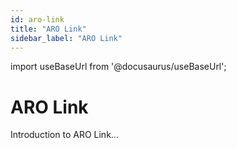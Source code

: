 ```yaml
---
id: aro-link
title: "ARO Link"
sidebar_label: "ARO Link"
---
```

import useBaseUrl from '@docusaurus/useBaseUrl';

# ARO Link
Introduction to ARO Link...

